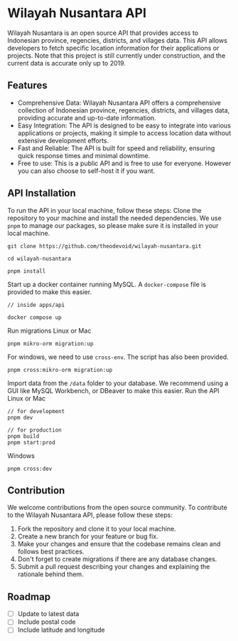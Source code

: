 # Wilayah Nusantara API
Wilayah Nusantara is an open source API that provides access to Indonesian province, regencies, districts, and villages data. This API allows developers to fetch specific location information for their applications or projects. Note that this project is still currently under construction, and the current data is accurate only up to 2019. 

## Features
- Comprehensive Data: Wilayah Nusantara API offers a comprehensive collection of Indonesian province, regencies, districts, and villages data, providing accurate and up-to-date information.
- Easy Integration: The API is designed to be easy to integrate into various applications or projects, making it simple to access location data without extensive development efforts.
- Fast and Reliable: The API is built for speed and reliability, ensuring quick response times and minimal downtime.
- Free to use: This is a public API and is free to use for everyone. However you can also choose to self-host it if you want.

## API Installation
To run the API in your local machine, follow these steps:
Clone the repository to your machine and install the needed dependencies. We use `pnpm` to manage our packages, so please make sure it is installed in your local machine.
```
git clone https://github.com/theodevoid/wilayah-nusantara.git

cd wilayah-nusantara

pnpm install
```
Start up a docker container running MySQL. A `docker-compose` file is provided to make this easier.
```
// inside apps/api

docker compose up
```
Run migrations
Linux or Mac
```
pnpm mikro-orm migration:up
```

For windows, we need to use `cross-env`. The script has also been provided.
```
pnpm cross:mikro-orm migration:up
```
Import data from the `/data` folder to your database. We recommend using a GUI like MySQL Workbench, or DBeaver to make this easier.
Run the API
Linux or Mac
```
// for development
pnpm dev

// for production
pnpm build
pnpm start:prod
```
Windows
```
pnpm cross:dev
```

## Contribution
We welcome contributions from the open source community. To contribute to the Wilayah Nusantara API, please follow these steps:

1. Fork the repository and clone it to your local machine.
2. Create a new branch for your feature or bug fix.
3. Make your changes and ensure that the codebase remains clean and follows best practices.
4. Don't forget to create migrations if there are any database changes.
5. Submit a pull request describing your changes and explaining the rationale behind them.

## Roadmap
- [ ] Update to latest data
- [ ] Include postal code
- [ ] Include latitude and longitude
